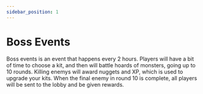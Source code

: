 ```yaml
---
sidebar_position: 1
---
```


# Boss Events

Boss events is an event that happens every 2 hours. Players will have a bit of time to choose a kit, and then will battle hoards of monsters, going up to 10 rounds. Killing enemys will award nuggets and XP, which is used to upgrade your kits. When the final enemy in round 10 is complete, all players will be sent to the lobby and be given rewards.
